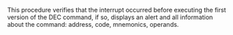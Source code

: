 This procedure verifies that the interrupt occurred before executing the first version of the DEC command, if so, 
displays an alert and all information about the command: address, code, mnemonics, operands.